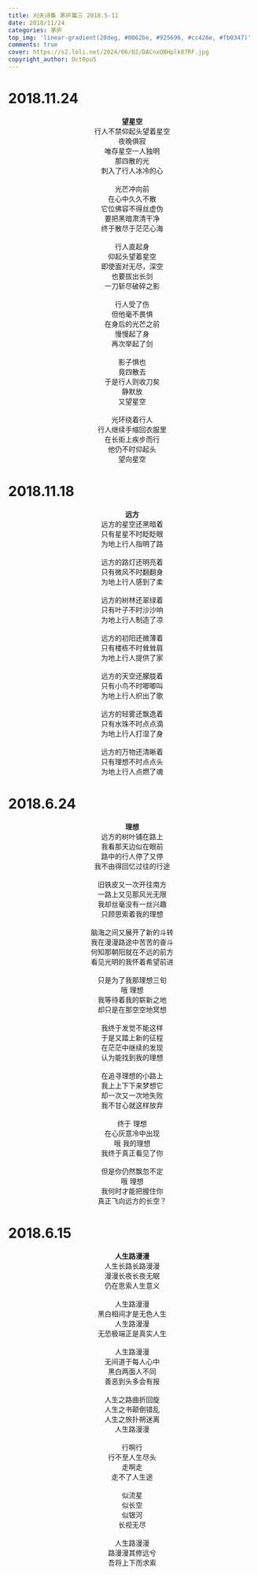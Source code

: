 ```yaml
---
title: 刈夫诗集 茅庐篇三 2018.5-11
date: 2018/11/24
categories: 茅庐
top_img: 'linear-gradient(20deg, #0062be, #925696, #cc426e, #fb0347)'
comments: true
cover: https://s2.loli.net/2024/06/02/DACnxQBHplk87RF.jpg
copyright_author: Oct0pu5
---
```


<h1>2018.11.24</h1>
<center>
<b>望星空</b><br>
行人不禁仰起头望着星空<br>
夜晚俱寂<br>
唯存星空一人独明<br>
那四散的光<br>
刺入了行人冰冷的心<br>
<br>
光芒冲向前<br>
在心中久久不散<br>
它位佛容不得丝虚伪<br>
要把黑暗肃清干净<br>
终于散尽于茫茫心海<br>
<br>
行人直起身<br>
仰起头望着星空<br>
即使面对无尽，深空<br>
也要拔出长剑<br>
一刀斩尽破碎之影<br>
<br>
行人受了伤<br>
但他毫不畏惧<br>
在身后的光芒之前<br>
慢慢起了身<br>
再次举起了剑<br>
<br>
影子惧也<br>
竟四散去<br>
于是行人则收刀矣<br>
静默放<br>
又望星空<br>
<br>
光环绕着行人<br>
行人继续手缩回衣服里 <br>    
在长街上疾步而行<br>    
他仍不时仰起头<br>  
望向星空<br>
</center>

<h1>2018.11.18</h1>
<center>
<b>远方</b><br>
远方的星空还黑暗着<br>
只有星星不时眨眨眼<br>
为地上行人指明了路<br>
<br>
远方的路灯还明亮着<br>
只有微风不时翻翻身<br>
为地上行人感到了柔<br>
<br>
远方的树林还翠绿着<br>
只有叶子不时沙沙响<br>
为地上行人制造了凉<br>
<br>
远方的初阳还微薄着<br>
只有楼栋不时耸耸肩<br>
为地上行人提供了家<br>
<br>
远方的天空还朦胧着<br>
只有小鸟不时唧唧叫<br>
为地上行人织出了歌<br>
<br>
远方的轻雾还飘逸着<br>
只有水珠不时点点滴<br>
为地上行人打湿了身<br>
<br>
远方的万物还清晰着<br>
只有理想不时点点头<br>
为地上行人点燃了魂<br>
</center>

<h1>2018.6.24</h1>
<center>
<b>理想</b><br>
远方的树叶铺在路上<br>
我看那天边似在眼前<br>
路中的行人停了又停<br>
我不由得回忆过往的行途<br>
<br>
旧铁皮又一次开往南方<br>
一路上又见那风光无限<br>
我却丝毫没有一丝兴趣<br>
只顾思索着我的理想<br>
<br>
脑海之间又展开了新的斗转<br>
我在漫漫路途中苦苦的奋斗<br>
何知那朝阳就在不远的前方<br>
看见光明的我怀着希望前进<br>
<br>
只是为了我那理想三旬<br>
哦 理想<br>
我等待着我的崭新之地<br>
却只是在那空空地冥想<br>
<br>
我终于发觉不能这样<br>
于是又踏上新的征程<br>
在茫茫中继续的发现<br>
认为能找到我的理想<br>
<br>
在追寻理想的小路上<br>
我上上下下来梦想它<br>
却一次又一次地失败<br>
我不甘心就这样放弃<br>
<br>
终于 理想<br>
在心灰意冷中出现<br>
哦 我的理想<br>
我终于真正看见了你<br>
<br>
但是你仍然飘忽不定<br>
哦 理想<br>
我何时才能把握住你<br>
真正飞向远方的长空？<br>
</center>

<h1>2018.6.15</h1>
<center>
<b>人生路漫漫</b><br>
人生长路长路漫漫<br>
漫漫长夜长夜无眠<br>
仍在思索人生意义<br>
<br>
人生路漫漫<br>
黑白相间才是无色人生<br>
人生路漫漫<br>
无恐极端正是真实人生<br>
<br>
人生路漫漫<br>
无间道于每人心中<br>
黑白两面人不同<br>
善恶到头多会有报<br>
<br>
人生之路曲折回旋<br>
人生之书颠倒错乱<br>
人生之旅扑朔迷离<br>
人生路漫漫<br>
<br>
行啊行<br>
行不至人生尽头<br>
走啊走<br>
走不了人生途<br>
<br>
似流星<br>
似长空<br>
似银河<br>
长视无尽<br>
<br>
人生路漫漫<br>
路漫漫其修远兮<br>
吾将上下而求索<br>
</center>